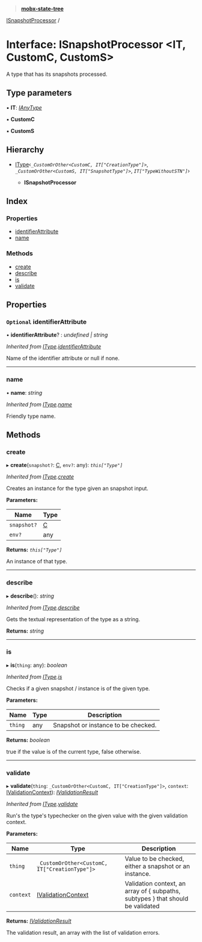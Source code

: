 > **[mobx-state-tree](../README.md)**

[ISnapshotProcessor](isnapshotprocessor.md) /

# Interface: ISnapshotProcessor <**IT, CustomC, CustomS**>

A type that has its snapshots processed.

## Type parameters

▪ **IT**: *[IAnyType](ianytype.md)*

▪ **CustomC**

▪ **CustomS**

## Hierarchy

* [IType](itype.md)‹*`_CustomOrOther<CustomC, IT["CreationType"]>`*, *`_CustomOrOther<CustomS, IT["SnapshotType"]>`*, *`IT["TypeWithoutSTN"]`*›

  * **ISnapshotProcessor**

## Index

### Properties

* [identifierAttribute](isnapshotprocessor.md#optional-identifierattribute)
* [name](isnapshotprocessor.md#name)

### Methods

* [create](isnapshotprocessor.md#create)
* [describe](isnapshotprocessor.md#describe)
* [is](isnapshotprocessor.md#is)
* [validate](isnapshotprocessor.md#validate)

## Properties

### `Optional` identifierAttribute

• **identifierAttribute**? : *undefined | string*

*Inherited from [IType](itype.md).[identifierAttribute](itype.md#optional-identifierattribute)*

Name of the identifier attribute or null if none.

___

###  name

• **name**: *string*

*Inherited from [IType](itype.md).[name](itype.md#name)*

Friendly type name.

## Methods

###  create

▸ **create**(`snapshot?`: [C](), `env?`: any): *`this["Type"]`*

*Inherited from [IType](itype.md).[create](itype.md#create)*

Creates an instance for the type given an snapshot input.

**Parameters:**

Name | Type |
------ | ------ |
`snapshot?` | [C]() |
`env?` | any |

**Returns:** *`this["Type"]`*

An instance of that type.

___

###  describe

▸ **describe**(): *string*

*Inherited from [IType](itype.md).[describe](itype.md#describe)*

Gets the textual representation of the type as a string.

**Returns:** *string*

___

###  is

▸ **is**(`thing`: any): *boolean*

*Inherited from [IType](itype.md).[is](itype.md#is)*

Checks if a given snapshot / instance is of the given type.

**Parameters:**

Name | Type | Description |
------ | ------ | ------ |
`thing` | any | Snapshot or instance to be checked. |

**Returns:** *boolean*

true if the value is of the current type, false otherwise.

___

###  validate

▸ **validate**(`thing`: `_CustomOrOther<CustomC, IT["CreationType"]>`, `context`: [IValidationContext](../README.md#ivalidationcontext)): *[IValidationResult](../README.md#ivalidationresult)*

*Inherited from [IType](itype.md).[validate](itype.md#validate)*

Run's the type's typechecker on the given value with the given validation context.

**Parameters:**

Name | Type | Description |
------ | ------ | ------ |
`thing` | `_CustomOrOther<CustomC, IT["CreationType"]>` | Value to be checked, either a snapshot or an instance. |
`context` | [IValidationContext](../README.md#ivalidationcontext) | Validation context, an array of { subpaths, subtypes } that should be validated |

**Returns:** *[IValidationResult](../README.md#ivalidationresult)*

The validation result, an array with the list of validation errors.